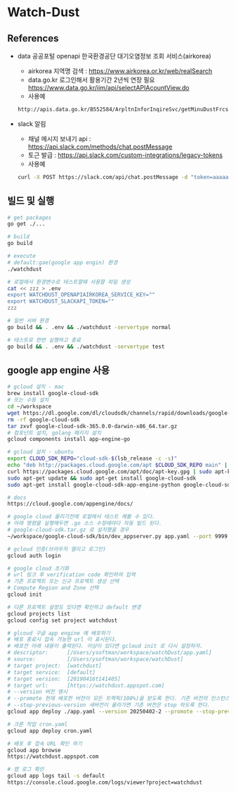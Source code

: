 # Watch-Dust

## References

- data 공공포털 openapi 한국환경공단 대기오염정보 조회 서비스(airkorea)

  - airkorea 지역명 검색 : <https://www.airkorea.or.kr/web/realSearch>
  - data.go.kr 로그인해서 활용기간 2년씩 연장 필요 <https://www.data.go.kr/iim/api/selectAPIAcountView.do>
  - 사용예

  ```bash
  http://apis.data.go.kr/B552584/ArpltnInforInqireSvc/getMinuDustFrcstDspth?numOfRows=4&pageNo=1&searchDate=2021-10-15&returnType=json&serviceKey=aaa
  ```

- slack 알림

  - 채널 메시지 보내기 api : <https://api.slack.com/methods/chat.postMessage>
  - 토근 발급 : <https://api.slack.com/custom-integrations/legacy-tokens>
  - 사용예

  ```bash
  curl -X POST https://slack.com/api/chat.postMessage -d "token=aaaaa&channel=dustinfo&username=watchDust bot&text=미세먼지 정보입니다."
  ```

## 빌드 및 실행

```bash
# get packages
go get ./...

# build
go build

# execute
# default:gae(google app engin) 환경
./watchdust

# 로컬에서 환경변수로 테스트할때 사용할 파일 생성
cat << zzz > .env
export WATCHDUST_OPENAPIAIRKOREA_SERVICE_KEY=""
export WATCHDUST_SLACKAPI_TOKEN=""
zzz

# 일반 서버 환경
go build && . .env && ./watchdust -servertype normal

# 테스트로 한번 실행하고 종료
go build && . .env && ./watchdust -servertype test
```

## google app engine 사용

```bash
# gcloud 설치 - mac
brew install google-cloud-sdk
# 또는 수동 설치
cd ~/workspace
wget https://dl.google.com/dl/cloudsdk/channels/rapid/downloads/google-cloud-sdk-365.0.0-darwin-x86_64.tar.gz
rm -rf google-cloud-sdk
tar zxvf google-cloud-sdk-365.0.0-darwin-x86_64.tar.gz
# 컴포넌트 설치, golang 패키지 설치
gcloud components install app-engine-go

# gcloud 설치 - ubuntu
export CLOUD_SDK_REPO="cloud-sdk-$(lsb_release -c -s)"
echo "deb http://packages.cloud.google.com/apt $CLOUD_SDK_REPO main" | sudo tee -a /etc/apt/sources.list.d/google-cloud-sdk.list
curl https://packages.cloud.google.com/apt/doc/apt-key.gpg | sudo apt-key add -
sudo apt-get update && sudo apt-get install google-cloud-sdk
sudo apt-get install google-cloud-sdk-app-engine-python google-cloud-sdk-app-engine-go google-cloud-sdk-datastore-emulator

# docs
https://cloud.google.com/appengine/docs/

# google cloud 올리기전에 로컬에서 테스트 해볼 수 있다.
# 아래 명령을 실행해두면 .go 소스 수정때마다 자동 빌드 된다.
# google-cloud-sdk.tar.gz 로 설치했을 경우
~/workspace/google-cloud-sdk/bin/dev_appserver.py app.yaml --port 9999

# gcloud 인증(브라우저 열리고 로그인)
gcloud auth login

# google cloud 초기화
# url 링크 후 verification code 확인하여 입력
# 기존 프로젝트 또는 신규 프로젝트 생성 선택
# Compute Region and Zone 선택
gcloud init

# 다른 프로젝트 설정도 있다면 확인하고 default 변경
gcloud projects list
gcloud config set project watchdust

# glcoud 구글 app engine 에 배포하기
# 배포 종료시 접속 가능한 url 이 표시된다.
# 배포전 아래 내용이 출력된다. 이상이 있다면 gcloud init 로 다시 설정하자.
# descriptor:      [/Users/ysoftman/workspace/watchDust/app.yaml]
# source:          [/Users/ysoftman/workspace/watchDust]
# target project:  [watchdust]
# target service:  [default]
# target version:  [20190416t141405]
# target url:      [https://watchdust.appspot.com]
# --version 버전 명시
# --promote 현재 배포한 버전이 모든 트랙픽(100%)을 받도록 한다. 기존 버전의 인스턴스는 트랙픽 0% 이 된다.
# --stop-previous-version 새버전이 올라가면 기존 버전은 stop 하도록 한다.
gcloud app deploy ./app.yaml --version 20250402-2 --promote --stop-previous-version

# 크론 작업 cron.yaml
gcloud app deploy cron.yaml

# 배포 후 접속 URL 확인 하기
gcloud app browse
https://watchdust.appspot.com

# 앱 로그 확인
gcloud app logs tail -s default
https://console.cloud.google.com/logs/viewer?project=watchdust
```
